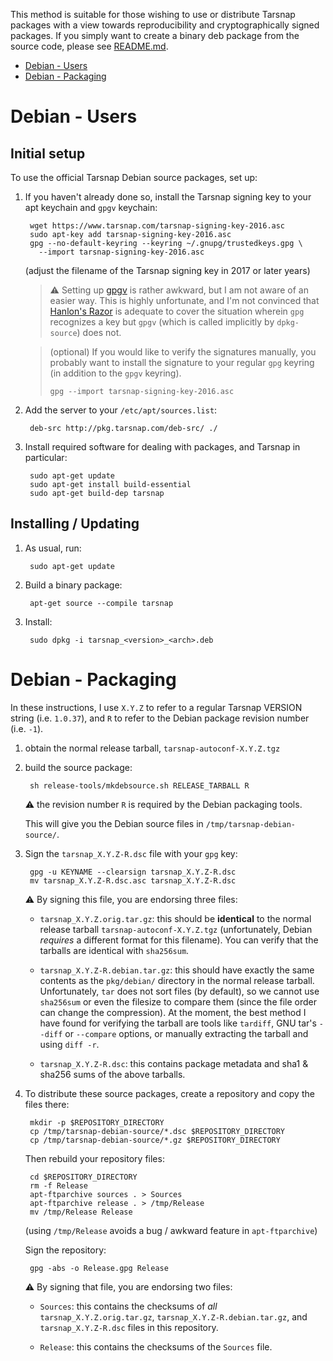 This method is suitable for those wishing to use or distribute Tarsnap
packages with a view towards reproducibility and cryptographically signed
packages.  If you simply want to create a binary deb package from the source
code, please see [README.md](README.md).

* [Debian - Users](#debian---users)
* [Debian - Packaging](#debian---packaging)


Debian - Users
==============

Initial setup
-------------

To use the official Tarsnap Debian source packages, set up:

1. If you haven't already done so, install the Tarsnap signing key to your apt
   keychain and `gpgv` keychain:

        wget https://www.tarsnap.com/tarsnap-signing-key-2016.asc
        sudo apt-key add tarsnap-signing-key-2016.asc
        gpg --no-default-keyring --keyring ~/.gnupg/trustedkeys.gpg \
          --import tarsnap-signing-key-2016.asc

   (adjust the filename of the Tarsnap signing key in 2017 or later years)

   > :warning: Setting up
   > [gpgv](https://www.gnupg.org/documentation/manuals/gnupg/gpgv.html) is
   > rather awkward, but I am not aware of an easier way.  This is highly
   > unfortunate, and I'm not convinced that
   > [Hanlon's Razor](https://en.wikipedia.org/wiki/Hanlon%27s_razor) is
   > adequate to cover the situation wherein `gpg` recognizes a key but `gpgv`
   > (which is called implicitly by `dpkg-source`) does not.

   > (optional) If you would like to verify the signatures manually, you
   > probably want to install the signature to your regular `gpg` keyring (in
   > addition to the `gpgv` keyring).
   >
   >     gpg --import tarsnap-signing-key-2016.asc

2. Add the server to your `/etc/apt/sources.list`:

        deb-src http://pkg.tarsnap.com/deb-src/ ./

3. Install required software for dealing with packages, and Tarsnap in
   particular:

        sudo apt-get update
        sudo apt-get install build-essential
        sudo apt-get build-dep tarsnap


Installing / Updating
---------------------

1. As usual, run:

        sudo apt-get update

2. Build a binary package:

        apt-get source --compile tarsnap

3. Install:

        sudo dpkg -i tarsnap_<version>_<arch>.deb


Debian - Packaging
==================

In these instructions, I use `X.Y.Z` to refer to a regular Tarsnap VERSION
string (i.e. `1.0.37`), and `R` to refer to the Debian package revision
number (i.e. `-1`).

1. obtain the normal release tarball, `tarsnap-autoconf-X.Y.Z.tgz`

2. build the source package:

        sh release-tools/mkdebsource.sh RELEASE_TARBALL R

   :warning: the revision number `R` is required by the Debian packaging
   tools.

   This will give you the Debian source files in
   `/tmp/tarsnap-debian-source/`.

3. Sign the `tarsnap_X.Y.Z-R.dsc` file with your `gpg` key:

        gpg -u KEYNAME --clearsign tarsnap_X.Y.Z-R.dsc
        mv tarsnap_X.Y.Z-R.dsc.asc tarsnap_X.Y.Z-R.dsc

   :warning: By signing this file, you are endorsing three files:

     - `tarsnap_X.Y.Z.orig.tar.gz`: this should be **identical** to the normal
       release tarball `tarsnap-autoconf-X.Y.Z.tgz` (unfortunately, Debian
       *requires* a different format for this filename).  You can verify that
       the tarballs are identical with `sha256sum`.

     - `tarsnap_X.Y.Z-R.debian.tar.gz`: this should have exactly the same
       contents as the `pkg/debian/` directory in the normal release tarball.
       Unfortunately, `tar` does not sort files (by default), so we cannot use
       `sha256sum` or even the filesize to compare them (since the file order
       can change the compression).  At the moment, the best method I have
       found for verifying the tarball are tools like `tardiff`, GNU tar's
       `--diff` or `--compare` options, or manually extracting the tarball and
       using `diff -r`.

     - `tarsnap_X.Y.Z-R.dsc`: this contains package metadata and sha1 & sha256
       sums of the above tarballs.

4. To distribute these source packages, create a repository and copy the files
   there:

        mkdir -p $REPOSITORY_DIRECTORY
        cp /tmp/tarsnap-debian-source/*.dsc $REPOSITORY_DIRECTORY
        cp /tmp/tarsnap-debian-source/*.gz $REPOSITORY_DIRECTORY

   Then rebuild your repository files:

        cd $REPOSITORY_DIRECTORY
        rm -f Release
        apt-ftparchive sources . > Sources
        apt-ftparchive release . > /tmp/Release
        mv /tmp/Release Release

   (using `/tmp/Release` avoids a bug / awkward feature in `apt-ftparchive`)

   Sign the repository:

        gpg -abs -o Release.gpg Release

   :warning: By signing that file, you are endorsing two files:

     - `Sources`: this contains the checksums of *all*
       `tarsnap_X.Y.Z.orig.tar.gz`, `tarsnap_X.Y.Z-R.debian.tar.gz`, and
       `tarsnap_X.Y.Z-R.dsc` files in this repository.

     - `Release`: this contains the checksums of the `Sources` file.


